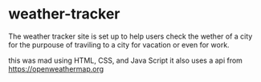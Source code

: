 # weather-tracker
The weather tracker site is set up to help users check the wether of a city for the purpouse of traviling to a city for vacation or even for work.

this was mad using HTML, CSS, and Java Script it also uses a api from https://openweathermap.org